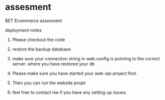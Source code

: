 # assesment
BET Ecommerce assesment

deployment notes

1. Please checkout the code 

2. restore the backup database

3. make sure your connection string in web.config is pointing to the correct server. where you have restored your db
    
   <add name="DefaultConnection" connectionString= "Server=MERA001009\SQLEXPRESS;Database=BET-eCommerce;User Id=bet;password=bet@software;Trusted_Connection=False;MultipleActiveResultSets=true;" providerName="System.Data.SqlClient" />

4. Please make sure you have started your web-api project first.

5. Then you can run the website projet

6. feel free to contact me if you have any setting up issues
